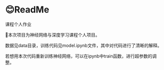 # 😊ReadMe
课程个人作业

👋本次项目为神经网络与深度学习课程个人项目。

数据见data目录，训练代码见model.ipynb文件，其中对代码进行了清晰的解释。

若想用本次代码重新训练神经网络，可以在ipynb中train函数，进行超参数的调整。
